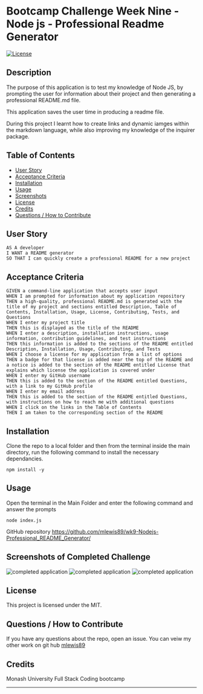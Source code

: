 

# Bootcamp Challenge Week Nine - Node js - Professional Readme Generator
[![License](https://img.shields.io/badge/License-MIT-blue.svg)](https://opensource.org/licenses/MIT)


## Description

The purpose of this application is to test my knowledge of Node JS, by prompting the user for information about their project and then generating a professional README.md file.

This application saves the user time in producing a readme file.

During this project I learnt how to create links and dynamic iamges within the markdown language, while also improving my knowledge of the inquirer package.

## Table of Contents
    
- [User Story](#User-Story)
- [Acceptance Criteria](#Acceptance-Criteria)
- [Installation](#Installation)
- [Usage](#usage)
- [Screenshots](<#Screenshots-of-Completed-Challenge>)
- [License](#license)
- [Credits](#credits)
- [Questions / How to Contribute](#Questions--How-to-Contribute)

## User Story

```
AS A developer
I WANT a README generator
SO THAT I can quickly create a professional README for a new project
```

## Acceptance Criteria

```
GIVEN a command-line application that accepts user input
WHEN I am prompted for information about my application repository
THEN a high-quality, professional README.md is generated with the title of my project and sections entitled Description, Table of Contents, Installation, Usage, License, Contributing, Tests, and Questions
WHEN I enter my project title
THEN this is displayed as the title of the README
WHEN I enter a description, installation instructions, usage information, contribution guidelines, and test instructions
THEN this information is added to the sections of the README entitled Description, Installation, Usage, Contributing, and Tests
WHEN I choose a license for my application from a list of options
THEN a badge for that license is added near the top of the README and a notice is added to the section of the README entitled License that explains which license the application is covered under
WHEN I enter my GitHub username
THEN this is added to the section of the README entitled Questions, with a link to my GitHub profile
WHEN I enter my email address
THEN this is added to the section of the README entitled Questions, with instructions on how to reach me with additional questions
WHEN I click on the links in the Table of Contents
THEN I am taken to the corresponding section of the README
```


## Installation

Clone the repo to a local folder and then from the terminal inside the main directory, run the following command to install the necessary dependancies.
       
    npm install -y

## Usage
    
Open the terminal in the Main Folder and enter the following command and answer the prompts

    node index.js

GitHub repository
https://github.com/mlewis89/wk9-Nodejs-Professional_README_Generator/

## Screenshots of Completed Challenge

![completed application](./Assets/screenshots/Screenshot%202024-01-17%20111203.png)
![completed application](./Assets/screenshots/Screenshot%202024-01-17%20111317.png)
![completed application](./Assets/screenshots/Screenshot%202024-01-17%20111414.png)

## License
This project is licensed under the MIT.
    
## Questions / How to Contribute
    
If you have any questions about the repo, open an issue. You can veiw my other work on git hub [mlewis89](https://github.com/mlewis89/)

## Credits

Monash University Full Stack Coding bootcamp


---
